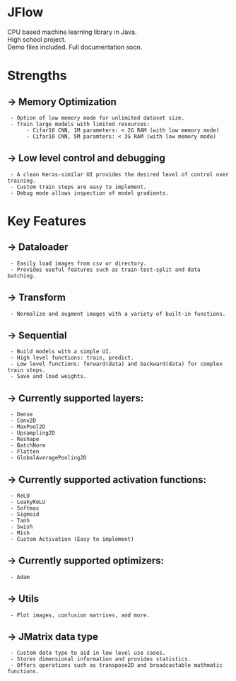 # JFlow
CPU based machine learning library in Java.  
High school project.  
Demo files included. Full documentation soon.  
# Strengths  
## -> Memory Optimization  
     - Option of low memory mode for unlimited dataset size.  
     - Train large models with limited resources:  
          - Cifar10 CNN, 1M parameters: < 2G RAM (with low memory mode)  
          - Cifar10 CNN, 5M paramters: < 3G RAM (with low memory mode)  
## -> Low level control and debugging  
     - A clean Keras-similar UI provides the desired level of control over training.  
     - Custom train steps are easy to implement.  
     - Debug mode allows inspection of model gradients.  
# Key Features  
##  -> Dataloader  
     - Easily load images from csv or directory.  
     - Provides useful features such as train-test-split and data batching.  
##  -> Transform  
     - Normalize and augment images with a variety of built-in functions.  
##  -> Sequential  
     - Build models with a simple UI.  
     - High level functions: train, predict.  
     - Low level functions: forward(data) and backward(data) for complex train steps.  
     - Save and load weights.  
##  -> Currently supported layers:  
     - Dense  
     - Conv2D   
     - MaxPool2D  
     - Upsampling2D  
     - Reshape  
     - BatchNorm  
     - Flatten
     - GlobalAveragePooling2D
##  -> Currently supported activation functions:  
     - ReLU  
     - LeakyReLU  
     - Softmax  
     - Sigmoid  
     - Tanh  
     - Swish
     - Mish
     - Custom Activation (Easy to implement)  
## -> Currently supported optimizers:
     - Adam
##  -> Utils  
     - Plot images, confusion matrixes, and more.  
##  -> JMatrix data type  
     - Custom data type to aid in low level use cases.  
     - Stores dimensional information and provides statistics.  
     - Offers operations such as transpose2D and broadcastable mathmatic functions.  